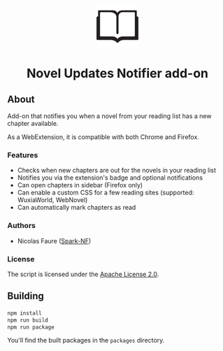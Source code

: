 <p align="center"><img src="icons/icon-96.png" alt="" /></p>

<h1 align="center">Novel Updates Notifier add-on</h1>

## About
Add-on that notifies you when a novel from your reading list has a new chapter available.

As a WebExtension, it is compatible with both Chrome and Firefox.

### Features
* Checks when new chapters are out for the novels in your reading list
* Notifies you via the extension's badge and optional notifications
* Can open chapters in sidebar (Firefox only)
* Can enable a custom CSS for a few reading sites (supported: WuxiaWorld, WebNovel)
* Can automatically mark chapters as read

### Authors
* Nicolas Faure ([Spark-NF](https://github.com/Spark-NF))

### License
The script is licensed under the [Apache License 2.0](http://www.apache.org/licenses/LICENSE-2.0).

## Building
```
npm install
npm run build
npm run package
```

You'll find the built packages in the `packages` directory.